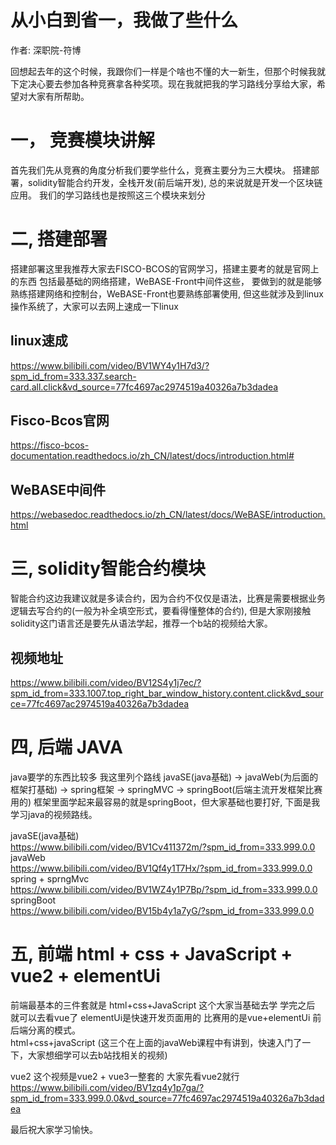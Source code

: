 # 从小白到省一，我做了些什么
作者: 深职院-符博

回想起去年的这个时候，我跟你们一样是个啥也不懂的大一新生，但那个时候我就下定决心要去参加各种竞赛拿各种奖项。现在我就把我的学习路线分享给大家，希望对大家有所帮助。

# 一， 竞赛模块讲解
首先我们先从竞赛的角度分析我们要学些什么，竞赛主要分为三大模块。 搭建部署，solidity智能合约开发，全栈开发(前后端开发), 总的来说就是开发一个区块链应用。 我们的学习路线也是按照这三个模块来划分

# 二, 搭建部署
搭建部署这里我推荐大家去FISCO-BCOS的官网学习，搭建主要考的就是官网上的东西 包括最基础的网络搭建，WeBASE-Front中间件这些， 要做到的就是能够熟练搭建网络和控制台，WeBASE-Front也要熟练部署使用, 但这些就涉及到linux操作系统了，大家可以去网上速成一下linux<br>

## linux速成<br>
https://www.bilibili.com/video/BV1WY4y1H7d3/?spm_id_from=333.337.search-card.all.click&vd_source=77fc4697ac2974519a40326a7b3dadea<br>

## Fisco-Bcos官网<br>
https://fisco-bcos-documentation.readthedocs.io/zh_CN/latest/docs/introduction.html#<br>
## WeBASE中间件<br>
https://webasedoc.readthedocs.io/zh_CN/latest/docs/WeBASE/introduction.html

# 三, solidity智能合约模块
智能合约这边我建议就是多读合约，因为合约不仅仅是语法，比赛是需要根据业务逻辑去写合约的(一般为补全填空形式，要看得懂整体的合约), 但是大家刚接触solidity这门语言还是要先从语法学起，推荐一个b站的视频给大家。<br>
## 视频地址
https://www.bilibili.com/video/BV12S4y1j7ec/?spm_id_from=333.1007.top_right_bar_window_history.content.click&vd_source=77fc4697ac2974519a40326a7b3dadea

# 四, 后端 JAVA
java要学的东西比较多 我这里列个路线 javaSE(java基础) -> javaWeb(为后面的框架打基础) -> spring框架 -> springMVC -> springBoot(后端主流开发框架比赛用的) 框架里面学起来最容易的就是springBoot，但大家基础也要打好, 下面是我学习java的视频路线。

javaSE(java基础)<br>
https://www.bilibili.com/video/BV1Cv411372m/?spm_id_from=333.999.0.0<br>
javaWeb<br>
https://www.bilibili.com/video/BV1Qf4y1T7Hx/?spm_id_from=333.999.0.0<br>
spring + sprngMvc<br>
https://www.bilibili.com/video/BV1WZ4y1P7Bp/?spm_id_from=333.999.0.0<br>
springBoot<br>
https://www.bilibili.com/video/BV15b4y1a7yG/?spm_id_from=333.999.0.0

# 五, 前端 html + css + JavaScript + vue2 + elementUi
前端最基本的三件套就是 html+css+JavaScript 这个大家当基础去学 学完之后 就可以去看vue了 elementUi是快速开发页面用的 比赛用的是vue+elementUi 前后端分离的模式。<br>
html+css+javaScript (这三个在上面的javaWeb课程中有讲到，快速入门了一下，大家想细学可以去b站找相关的视频)<br>

vue2 这个视频是vue2 + vue3一整套的 大家先看vue2就行<br>
https://www.bilibili.com/video/BV1zq4y1p7ga/?spm_id_from=333.999.0.0&vd_source=77fc4697ac2974519a40326a7b3dadea

最后祝大家学习愉快。

